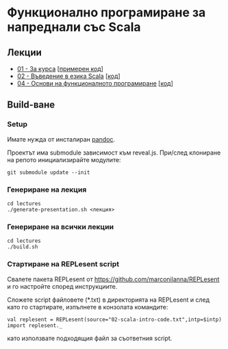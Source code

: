 # Функционално програмиране за напреднали със Scala

## Лекции

- [01 - За курса](https://scala-fmi.github.io/scala-fmi-2019/lectures/01-intro.html) \[[примерен код](lectures/examples/01-intro)\]
- [02 - Въведение в езика Scala](https://scala-fmi.github.io/scala-fmi-2019/lectures/02-scala-intro.html) \[[код](lectures/02-scala-intro-code.txt)\]
- [04 - Основи на функционалното програмиране](https://scala-fmi.github.io/scala-fmi-2019/lectures/04-functional-programming-basics.html) \[[код](lectures/04-functional-programming-basics-code.txt)\]

## Build-ване

### Setup

Имате нужда от инсталиран [pandoc](https://pandoc.org/installing.html).

Проектът има submodule зависимост към reveal.js. При/след клониране на репото инициализирайте модулите:

    git submodule update --init

### Генериране на лекция

    cd lectures
    ./generate-presentation.sh <лекция>

### Генериране на всички лекции

    cd lectures
    ./build.sh

### Стартиране на REPLesent script

Свалете пакета REPLesent от https://github.com/marconilanna/REPLesent и го настройте според инструкциите.

Сложете script файловете (*.txt) в директорията на REPLesent и след като го стартирате, изпълнете в конзолата командите:
    
    val replesent = REPLesent(source="02-scala-intro-code.txt",intp=$intp)
    import replesent._

като използвате подходящия файл за съответния script.
